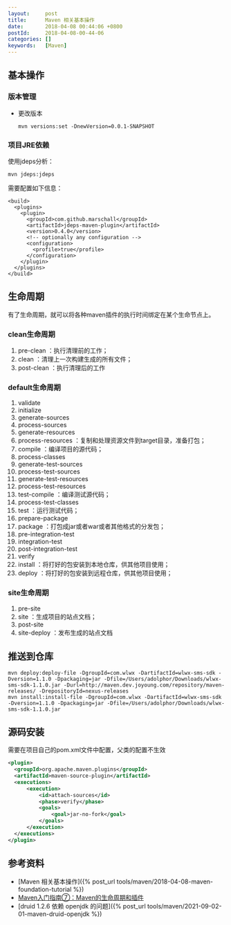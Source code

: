 ```yaml
---
layout:     post
title:      Maven 相关基本操作
date:       2018-04-08 00:44:06 +0800
postId:     2018-04-08-00-44-06
categories: []
keywords:   [Maven]
---
```


## 基本操作

### 版本管理

* 更改版本
  ```
  mvn versions:set -DnewVersion=0.0.1-SNAPSHOT
  ```
### 项目JRE依赖
使用jdeps分析：
```
mvn jdeps:jdeps
```

需要配置如下信息：
```
<build>
  <plugins>
    <plugin>
      <groupId>com.github.marschall</groupId>
      <artifactId>jdeps-maven-plugin</artifactId>
      <version>0.4.0</version>
      <!-- optionally any configuration -->
      <configuration>
        <profile>true</profile>
      </configuration>
    </plugin>
  </plugins>
</build>
```

## 生命周期

有了生命周期，就可以将各种maven插件的执行时间绑定在某个生命节点上。

### clean生命周期

1. pre-clean    ：执行清理前的工作；
2. clean    ：清理上一次构建生成的所有文件；
3. post-clean    ：执行清理后的工作

### default生命周期

1. validate
2. initialize
3. generate-sources
4. process-sources
5. generate-resources
6. process-resources    ：复制和处理资源文件到target目录，准备打包；
7. compile    ：编译项目的源代码；
8. process-classes
9. generate-test-sources
10. process-test-sources
11. generate-test-resources
12. process-test-resources
13. test-compile    ：编译测试源代码；
14. process-test-classes
15. test    ：运行测试代码；
16. prepare-package
17. package    ：打包成jar或者war或者其他格式的分发包；
18. pre-integration-test
19. integration-test
20. post-integration-test
21. verify
22. install    ：将打好的包安装到本地仓库，供其他项目使用；
23. deploy    ：将打好的包安装到远程仓库，供其他项目使用；

### site生命周期

1. pre-site
2. site    ：生成项目的站点文档；
3. post-site
4. site-deploy    ：发布生成的站点文档

## 推送到仓库

```
mvn deploy:deploy-file -DgroupId=com.wlwx -DartifactId=wlwx-sms-sdk -Dversion=1.1.0 -Dpackaging=jar -Dfile=/Users/adolphor/Downloads/wlwx-sms-sdk-1.1.0.jar -Durl=http://maven.dev.joyoung.com/repository/maven-releases/ -DrepositoryId=nexus-releases
mvn install:install-file -DgroupId=com.wlwx -DartifactId=wlwx-sms-sdk -Dversion=1.1.0 -Dpackaging=jar -Dfile=/Users/adolphor/Downloads/wlwx-sms-sdk-1.1.0.jar
```

## 源码安装
需要在项目自己的pom.xml文件中配置，父类的配置不生效
```xml
<plugin>
  <groupId>org.apache.maven.plugins</groupId>
  <artifactId>maven-source-plugin</artifactId>
  <executions>
      <execution>
          <id>attach-sources</id>
          <phase>verify</phase>
          <goals>
              <goal>jar-no-fork</goal>
          </goals>
      </execution>
  </executions>
</plugin>
```


## 参考资料

* [Maven 相关基本操作]({% post_url tools/maven/2018-04-08-maven-foundation-tutorial %})
* [Maven入门指南⑦：Maven的生命周期和插件](https://www.cnblogs.com/luotaoyeah/p/3819001.html)
* [druid 1.2.6 依赖 openjdk 的问题]({% post_url tools/maven/2021-09-02-01-maven-druid-openjdk %})
